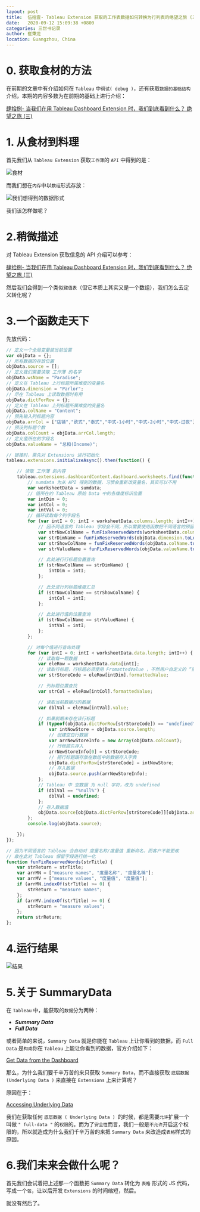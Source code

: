 ```yaml
---
layout: post
title:  伍拾壹- Tableau Extension 获取的工作表数据如何转换为行列表的绝望之旅 (五)
date:   2020-09-12 15:09:38 +0800
categories: 三世书记录
author: 崔秉龙
location: Guangzhou, China
---
```



# 0. 获取食材的方法



在前期的文章中有介绍如何在 `Tableau` 中`调试( debug )`，还有获取`数据的基础结构`介绍，本期的内容多数为在前期的基础上进行介绍：

[肆拾捌- 当我们在用 Tableau Dashboard Extension 时，我们到底看到什么？ 绝望之旅 (三)](https://blog.csdn.net/BerryBC/article/details/107590412)

# 1. 从食材到料理

首先我们从 `Tableau Extension` 获取`工作薄`的 `API` 中得到的是：

![食材](/photo/InPost/51-1.png)

而我们想在`内存`中以`数组`形式存放：

![我们想得到的数据形式](/photo/InPost/51-2.png)

我们该怎样做呢？

# 2.稍微描述

对 Tableau Extension 获取信息的 API 介绍可以参考：

[肆拾捌- 当我们在用 Tableau Dashboard Extension 时，我们到底看到什么？ 绝望之旅 (三)](https://blog.csdn.net/BerryBC/article/details/107590412)

然后我们会得到一个类似`键值表`（但它本质上其实又是一个数组），我们怎么去定义转化呢？

# 3.一个函数走天下


先放代码：

```js
// 定义一个全局变量装当前设置
var objData = {};
// 所有数据的存放位置
objData.source = [];
// 定义我们需要读取 工作薄 的名字
objData.wsName = "Paradise";
// 定义在 Tableau 上行标题所属维度的变量名
objData.dimension = "Parlor";
// 尽在 Tableau 上读取数据时有用
objData.dictForRow = {};
// 定义在 Tableau 上列标题所属维度的变量名
objData.colName = "Content";
// 预先输入列标题内容
objData.arrCol = ["店铺","欧式","泰式","中式-1小时","中式-2小时","中式-过夜"];
// 预设列标题个数
objData.colCount = objData.arrCol.length;
// 定义值所在的字段名
objData.valueName = "总和(Income)";

// 链接时，需先对 Extensions 进行初始化
tableau.extensions.initializeAsync().then(function() {

	// 读取 工作薄 的内容
	tableau.extensions.dashboardContent.dashboard.worksheets.find(function(w) { if (w.name === objData.wsName) { return true; }; }).getSummaryDataAsync().then(function(sumdata) {
		// sumdata 为从 API 得到的数据，习惯会重新改变量名，其实可以不用
        var worksheetData = sumdata;
        // 值所在的 Tableau 原始 Data 中的各维度标识位置
        var intDim = 0;
        var intCol = 0;
        var intVal = 0;
        // 循环读取每个列字段名
        for (var intI = 0; intI < worksheetData.columns.length; intI++) {
            // 因不同语言的 Tableau 字段会不同，所以需要使用函数把不同语言的预留字段统一，并进行小写处理
            var strNowColName = funFixReservedWords(worksheetData.columns[intI].fieldName.toLowerCase());
            var strDimName = funFixReservedWords(objData.dimension.toLowerCase());
            var strShowColName = funFixReservedWords(objData.colName.toLowerCase());
            var strValueName = funFixReservedWords(objData.valueName.toLowerCase());

            // 此处进行行标题位置查询
            if (strNowColName == strDimName) {
                intDim = intI;
            };

            // 此处进行列标题维度汇总
            if (strNowColName == strShowColName) {
                intCol = intI;
            };

            // 此处进行值的位置查询
            if (strNowColName == strValueName) {
                intVal = intI;
            };
        };

        // 对每个值进行查询处理
        for (var intI = 0; intI < worksheetData.data.length; intI++) {
            // 读取每一颗数据
            var eleRow = worksheetData.data[intI];
            // 读取行标题，行标题必须使用 FromattedValue ，不然用户自定义的 “别名” 无法生效
            var strStoreCode = eleRow[intDim].formattedValue;

            // 列标题位置查找
            var strCol = eleRow[intCol].formattedValue;

            // 读取当前数据行的数据
            var dblVal = eleRow[intVal].value;

            // 如果前期未存在该行标题
            if (typeof(objData.dictForRow[strStoreCode]) == "undefined") {
                var intNowStore = objData.source.length;
                // 创建空白行数据
                var arrNewStoreInfo = new Array(objData.colCount);
                // 行标题先存入
                arrNewStoreInfo[0] = strStoreCode;
                // 把行标题跟存放在数组中的数据存入字典
                objData.dictForRow[strStoreCode] = intNowStore;
                // 存入数据
                objData.source.push(arrNewStoreInfo);
            };
            // Tableau 中 空数据 为 null 字符，改为 undefined
            if (dblVal == "%null%") {
                dblVal = undefined;
            };
            // 存入数据值
            objData.source[objData.dictForRow[strStoreCode]][objData.arrCol.indexOf(strCol)] = dblVal;
        };
        console.log(objData.source);

	});
});

// 因为不同语言的 Tableau 会自动对 度量名称/度量值 重新命名，而客户不能更改
// 故在此对 Tableau 保留字段进行统一化
function funFixReservedWords(strTitle) {
    var strReturn = strTitle;
    var arrMN = ["measure names", "度量名称", "度量名稱"];
    var arrMV = ["measure values", "度量值", "度量值"];
    if (arrMN.indexOf(strTitle) >= 0) {
        strReturn = "measure names";
    };
    if (arrMV.indexOf(strTitle) >= 0) {
        strReturn = "measure values";
    };
    return strReturn;
};

```

# 4.运行结果

![结果](/photo/InPost/51-3.png)

# 5.关于 SummaryData

在 `Tableau` 中，能获取的`数据`分为两种：
 - ***Summary Data***
 - ***Full Data***


或者简单的来说，`Summary Data` 就是你能在 `Tableau` 上让你看到的数据，而 `Full Data` 是`构成`你在 `Tableau` 上能让你看到的数据，官方介绍如下：

[Get Data from the Dashboard](https://tableau.github.io/extensions-api/docs/trex_getdata.html)


那么，为什么我们要千辛万苦的来只获取 `Summary Data`，而不直接获取 `底层数据 (Underlying Data )` 来直接在 `Extensions` 上来计算呢？

原因在于：

[Accessing Underlying Data](https://tableau.github.io/extensions-api/docs/trex_data_access.html)


我们在获取任何 `底层数据 ( Underlying Data ) `的时候，都是需要`允许`扩展一个叫做 `" full-data "` 的`权限`的。而为了`安全性`而言，我们一般是`不允许`开启这个权限的，所以就造成为什么我们千辛万苦的来把 `Summary Data` 来改造成`表格`样式的原因。


# 6.我们未来会做什么呢？


首先我们会试着把上述那一个函数把 `Summary Data` 转化为 `表格` 形式的 JS 代码，写成一个`包`，让以后开发 `Extensions` 的时间缩短，然后。

就没有然后了。